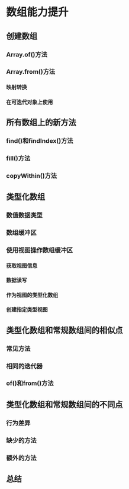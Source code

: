 # 数组能力提升
## 创建数组
### Array.of()方法
### Array.from()方法
#### 映射转换
#### 在可迭代对象上使用
## 所有数组上的新方法
### find()和findIndex()方法
### fill()方法
### copyWithin()方法
## 类型化数组
### 数值数据类型
### 数组缓冲区
### 使用视图操作数组缓冲区
#### 获取视图信息
#### 数据读写
#### 作为视图的类型化数组
#### 创建指定类型视图
## 类型化数组和常规数组间的相似点
### 常见方法
### 相同的迭代器
### of()和from()方法
## 类型化数组和常规数组间的不同点
### 行为差异
### 缺少的方法
### 额外的方法
## 总结